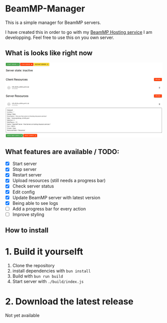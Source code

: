 # BeamMP-Manager

This is a simple manager for BeamMP servers.

I have created this in order to go with my [BeamMP Hosting service](https://hosting.chausson.services) I am developping. Feel free to use this on you own server.

## What is looks like right now

![BeamMP-Manager](images/BeamMP-Manager-screenshot.png)

## What features are available / TODO:
- [x] Start server
- [x] Stop server
- [x] Restart server
- [x] Upload resources (still needs a progress bar)
- [x] Check server status
- [x] Edit config
- [x] Update BeamMP server with latest version
- [x] Being able to see logs
- [ ] Add a progress bar for every action
- [ ] Improve styling

## How to install

# 1. Build it yourselft

1. Clone the repository
1. install dependencies with `bun install`
3. Build with `bun run build`
4. Start server with `./build/index.js`

# 2. Download the latest release
Not yet available
